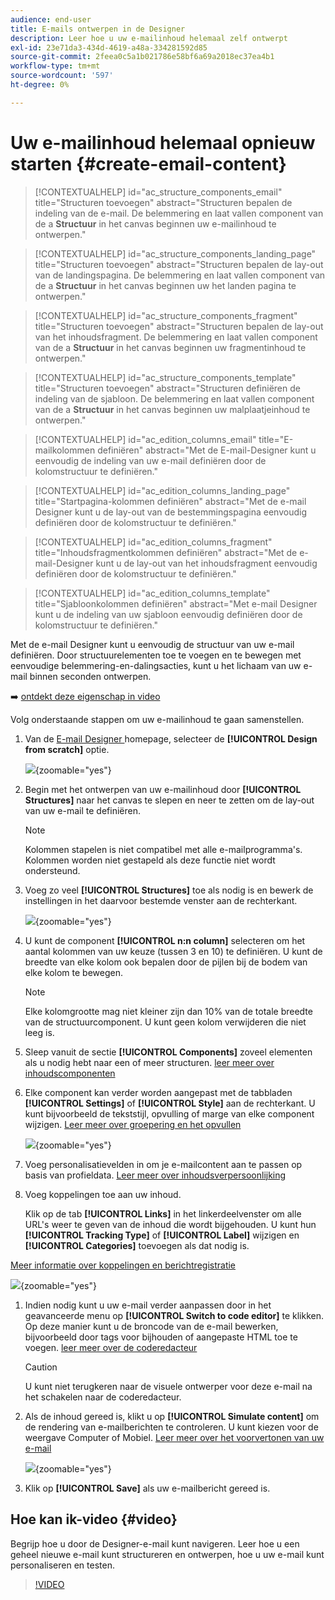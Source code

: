 ```yaml
---
audience: end-user
title: E-mails ontwerpen in de Designer
description: Leer hoe u uw e-mailinhoud helemaal zelf ontwerpt
exl-id: 23e71da3-434d-4619-a48a-334281592d85
source-git-commit: 2feea0c5a1b021786e58bf6a69a2018ec37ea4b1
workflow-type: tm+mt
source-wordcount: '597'
ht-degree: 0%

---
```


# Uw e-mailinhoud helemaal opnieuw starten {#create-email-content}

>[!CONTEXTUALHELP]
>id="ac_structure_components_email"
>title="Structuren toevoegen"
>abstract="Structuren bepalen de indeling van de e-mail. De belemmering en laat vallen component van de a **Structuur** in het canvas beginnen uw e-mailinhoud te ontwerpen."

>[!CONTEXTUALHELP]
>id="ac_structure_components_landing_page"
>title="Structuren toevoegen"
>abstract="Structuren bepalen de lay-out van de landingspagina. De belemmering en laat vallen component van de a **Structuur** in het canvas beginnen uw het landen pagina te ontwerpen."

>[!CONTEXTUALHELP]
>id="ac_structure_components_fragment"
>title="Structuren toevoegen"
>abstract="Structuren bepalen de lay-out van het inhoudsfragment. De belemmering en laat vallen component van de a **Structuur** in het canvas beginnen uw fragmentinhoud te ontwerpen."

>[!CONTEXTUALHELP]
>id="ac_structure_components_template"
>title="Structuren toevoegen"
>abstract="Structuren definiëren de indeling van de sjabloon. De belemmering en laat vallen component van de a **Structuur** in het canvas beginnen uw malplaatjeinhoud te ontwerpen."


>[!CONTEXTUALHELP]
>id="ac_edition_columns_email"
>title="E-mailkolommen definiëren"
>abstract="Met de E-mail-Designer kunt u eenvoudig de indeling van uw e-mail definiëren door de kolomstructuur te definiëren."

>[!CONTEXTUALHELP]
>id="ac_edition_columns_landing_page"
>title="Startpagina-kolommen definiëren"
>abstract="Met de e-mail Designer kunt u de lay-out van de bestemmingspagina eenvoudig definiëren door de kolomstructuur te definiëren."

>[!CONTEXTUALHELP]
>id="ac_edition_columns_fragment"
>title="Inhoudsfragmentkolommen definiëren"
>abstract="Met de e-mail-Designer kunt u de lay-out van het inhoudsfragment eenvoudig definiëren door de kolomstructuur te definiëren."

>[!CONTEXTUALHELP]
>id="ac_edition_columns_template"
>title="Sjabloonkolommen definiëren"
>abstract="Met e-mail Designer kunt u de indeling van uw sjabloon eenvoudig definiëren door de kolomstructuur te definiëren."

Met de e-mail Designer kunt u eenvoudig de structuur van uw e-mail definiëren. Door structuurelementen toe te voegen en te bewegen met eenvoudige belemmering-en-dalingsacties, kunt u het lichaam van uw e-mail binnen seconden ontwerpen.

➡️ [ ontdekt deze eigenschap in video ](#video)

Volg onderstaande stappen om uw e-mailinhoud te gaan samenstellen.

1. Van de [ E-mail Designer ](get-started-email-designer.md#start-authoring) homepage, selecteer de **[!UICONTROL Design from scratch]** optie.

   ![](assets/email_designer-from-scratch.png){zoomable="yes"}

1. Begin met het ontwerpen van uw e-mailinhoud door **[!UICONTROL Structures]** naar het canvas te slepen en neer te zetten om de lay-out van uw e-mail te definiëren.

   >[!NOTE]
   >
   >Kolommen stapelen is niet compatibel met alle e-mailprogramma&#39;s. Kolommen worden niet gestapeld als deze functie niet wordt ondersteund.

1. Voeg zo veel **[!UICONTROL Structures]** toe als nodig is en bewerk de instellingen in het daarvoor bestemde venster aan de rechterkant.

   ![](assets/email_designer_structure_components.png){zoomable="yes"}

1. U kunt de component **[!UICONTROL n:n column]** selecteren om het aantal kolommen van uw keuze (tussen 3 en 10) te definiëren. U kunt de breedte van elke kolom ook bepalen door de pijlen bij de bodem van elke kolom te bewegen.

   >[!NOTE]
   >
   >Elke kolomgrootte mag niet kleiner zijn dan 10% van de totale breedte van de structuurcomponent. U kunt geen kolom verwijderen die niet leeg is.

1. Sleep vanuit de sectie **[!UICONTROL Components]** zoveel elementen als u nodig hebt naar een of meer structuren. [ leer meer over inhoudscomponenten ](content-components.md)

1. Elke component kan verder worden aangepast met de tabbladen **[!UICONTROL Settings]** of **[!UICONTROL Style]** aan de rechterkant. U kunt bijvoorbeeld de tekststijl, opvulling of marge van elke component wijzigen. [ Leer meer over groepering en het opvullen ](alignment-and-padding.md)

   ![](assets/email_designer-styles.png){zoomable="yes"}

1. Voeg personalisatievelden in om je e-mailcontent aan te passen op basis van profieldata. [ Leer meer over inhoudsverpersoonlijking ](../personalization/personalize.md)

1. Voeg koppelingen toe aan uw inhoud.

   Klik op de tab **[!UICONTROL Links]** in het linkerdeelvenster om alle URL&#39;s weer te geven van de inhoud die wordt bijgehouden. U kunt hun **[!UICONTROL Tracking Type]** of **[!UICONTROL Label]** wijzigen en **[!UICONTROL Categories]** toevoegen als dat nodig is.

[Meer informatie over koppelingen en berichtregistratie](message-tracking.md)

   ![](assets/email_designer-links.png){zoomable="yes"}

1. Indien nodig kunt u uw e-mail verder aanpassen door in het geavanceerde menu op **[!UICONTROL Switch to code editor]** te klikken. Op deze manier kunt u de broncode van de e-mail bewerken, bijvoorbeeld door tags voor bijhouden of aangepaste HTML toe te voegen. [ leer meer over de coderedacteur ](code-content.md)

   >[!CAUTION]
   >
   >U kunt niet terugkeren naar de visuele ontwerper voor deze e-mail na het schakelen naar de coderedacteur.

1. Als de inhoud gereed is, klikt u op **[!UICONTROL Simulate content]** om de rendering van e-mailberichten te controleren. U kunt kiezen voor de weergave Computer of Mobiel. [ Leer meer over het voorvertonen van uw e-mail ](../preview-test/preview-test.md)

   ![](assets/email_designer-simulate.png){zoomable="yes"}

1. Klik op **[!UICONTROL Save]** als uw e-mailbericht gereed is.

## Hoe kan ik-video {#video}

Begrijp hoe u door de Designer-e-mail kunt navigeren. Leer hoe u een geheel nieuwe e-mail kunt structureren en ontwerpen, hoe u uw e-mail kunt personaliseren en testen.

>[!VIDEO](https://video.tv.adobe.com/v/3425867/?quality=12)
